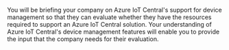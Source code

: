 You will be briefing your company on Azure IoT Central's support for device management so that they can evaluate whether they have the resources required to support an Azure IoT Central solution. Your understanding of Azure IoT Central's device management features will enable you to provide the input that the company needs for their evaluation.
